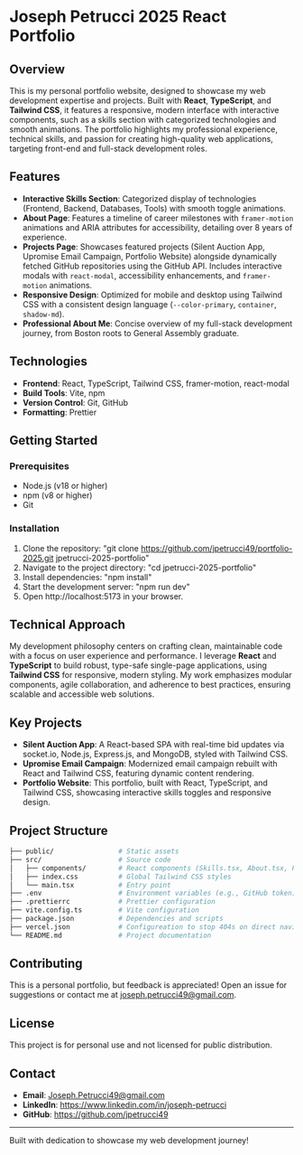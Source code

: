 # Joseph Petrucci 2025 React Portfolio

## Overview

This is my personal portfolio website, designed to showcase my web development expertise and projects. Built with **React**, **TypeScript**, and **Tailwind CSS**, it features a responsive, modern interface with interactive components, such as a skills section with categorized technologies and smooth animations. The portfolio highlights my professional experience, technical skills, and passion for creating high-quality web applications, targeting front-end and full-stack development roles.

## Features

- **Interactive Skills Section**: Categorized display of technologies (Frontend, Backend, Databases, Tools) with smooth toggle animations.
- **About Page**: Features a timeline of career milestones with `framer-motion` animations and ARIA attributes for accessibility, detailing over 8 years of experience.
- **Projects Page**: Showcases featured projects (Silent Auction App, Upromise Email Campaign, Portfolio Website) alongside dynamically fetched GitHub repositories using the GitHub API. Includes interactive modals with `react-modal`, accessibility enhancements, and `framer-motion` animations.
- **Responsive Design**: Optimized for mobile and desktop using Tailwind CSS with a consistent design language (`--color-primary`, `container`, `shadow-md`).
- **Professional About Me**: Concise overview of my full-stack development journey, from Boston roots to General Assembly graduate.

## Technologies

- **Frontend**: React, TypeScript, Tailwind CSS, framer-motion, react-modal
- **Build Tools**: Vite, npm
- **Version Control**: Git, GitHub
- **Formatting**: Prettier

## Getting Started

### Prerequisites

- Node.js (v18 or higher)
- npm (v8 or higher)
- Git

### Installation

1. Clone the repository:
   "git clone https://github.com/jpetrucci49/portfolio-2025.git jpetrucci-2025-portfolio"
2. Navigate to the project directory:
   "cd jpetrucci-2025-portfolio"
3. Install dependencies:
   "npm install"
4. Start the development server:
   "npm run dev"
5. Open http://localhost:5173 in your browser.

## Technical Approach

My development philosophy centers on crafting clean, maintainable code with a focus on user experience and performance. I leverage **React** and **TypeScript** to build robust, type-safe single-page applications, using **Tailwind CSS** for responsive, modern styling. My work emphasizes modular components, agile collaboration, and adherence to best practices, ensuring scalable and accessible web solutions.

## Key Projects

- **Silent Auction App**: A React-based SPA with real-time bid updates via socket.io, Node.js, Express.js, and MongoDB, styled with Tailwind CSS.
- **Upromise Email Campaign**: Modernized email campaign rebuilt with React and Tailwind CSS, featuring dynamic content rendering.
- **Portfolio Website**: This portfolio, built with React, TypeScript, and Tailwind CSS, showcasing interactive skills toggles and responsive design.

## Project Structure

```bash
├── public/                # Static assets
├── src/                   # Source code
│   ├── components/        # React components (Skills.tsx, About.tsx, Projects.tsx, etc.)
│   ├── index.css          # Global Tailwind CSS styles
│   └── main.tsx           # Entry point
├── .env                   # Environment variables (e.g., GitHub token)
├── .prettierrc            # Prettier configuration
├── vite.config.ts         # Vite configuration
├── package.json           # Dependencies and scripts
├── vercel.json            # Configureation to stop 404s on direct navigation
└── README.md              # Project documentation
```

## Contributing

This is a personal portfolio, but feedback is appreciated! Open an issue for suggestions or contact me at joseph.petrucci49@gmail.com.

## License

This project is for personal use and not licensed for public distribution.

## Contact

- **Email**: Joseph.Petrucci49@gmail.com
- **LinkedIn**: https://www.linkedin.com/in/joseph-petrucci
- **GitHub**: https://github.com/jpetrucci49

---

Built with dedication to showcase my web development journey!